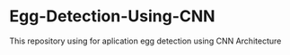 # Egg-Detection-Using-CNN
This repository using for aplication egg detection using CNN Architecture
